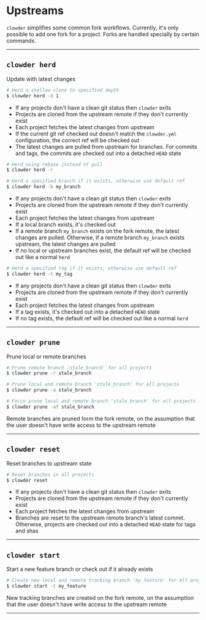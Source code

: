 # Upstreams

`clowder` simplifies some common fork workflows. Currently, it's only possible to add one fork for a project. Forks are handled specially by certain commands.

---

## `clowder herd`

Update with latest changes

```bash
# Herd a shallow clone to specified depth
$ clowder herd -d 1
```

- If any projects don't have a clean git status then `clowder` exits
- Projects are cloned from the upstream remote if they don't currently exist
- Each project fetches the latest changes from upstream
- If the current git ref checked out doesn't match the `clowder.yml` configuration, the correct ref will be checked out
- The latest changes are pulled from upstream for branches. For commits and tags, the commits are checked out into a detached `HEAD` state

```bash
# Herd using rebase instead of pull
$ clowder herd -r
```

```bash
# Herd a specified branch if it exists, otherwise use default ref
$ clowder herd -b my_branch
```

- If any projects don't have a clean git status then `clowder` exits
- Projects are cloned from the upstream remote if they don't currently exist
- Each project fetches the latest changes from upstream
- If a local branch exists, it's checked out
- If a remote branch `my_branch` exists on the fork remote, the latest changes are pulled. Otherwise, if a remote branch `my_branch` exists upstream, the latest changes are pulled
- If no local or upstream branches exist, the default ref will be checked out like a normal `herd`

```bash
# Herd a specified tag if it exists, otherwise use default ref
$ clowder herd -t my_tag
```

- If any projects don't have a clean git status then `clowder` exits
- Projects are cloned from the upstream remote if they don't currently exist
- Each project fetches the latest changes from upstream
- If a tag exists, it's checked out into a detached `HEAD` state
- If no tag exists, the default ref will be checked out like a normal `herd`

---

## `clowder prune`

Prune local or remote branches

```bash
# Prune remote branch 'stale_branch' for all projects
$ clowder prune -r stale_branch

# Prune local and remote branch 'stale_branch' for all projects
$ clowder prune -a stale_branch

# Force prune local and remote branch 'stale_branch' for all projects
$ clowder prune -af stale_branch
```

Remote branches are pruned form the fork remote, on the assumption that the user doesn't have write access to the upstream remote

---

## `clowder reset`

Reset branches to upstream state

```bash
# Reset branches in all projects
$ clowder reset
```

- If any projects don't have a clean git status then `clowder` exits
- Projects are cloned from the upstream remote if they don't currently exist
- Each project fetches the latest changes from upstream
- Branches are reset to the upstream remote branch's latest commit. Otherwise, projects are checked out into a detached `HEAD` state for tags and shas

---

## `clowder start`

Start a new feature branch or check out if it already exists

```bash
# Create new local and remote tracking branch 'my_feature' for all projects
$ clowder start -t my_feature
```

New tracking branches are created on the fork remote, on the assumption that the user doesn't have write access to the upstream remote

---
